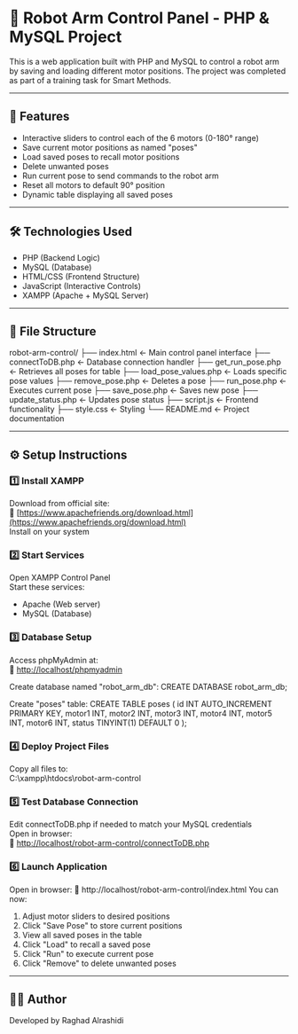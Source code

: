 # 🤖 Robot Arm Control Panel - PHP & MySQL Project

This is a web application built with PHP and MySQL to control a robot arm by saving and loading different motor positions. The project was completed as part of a training task for Smart Methods.

---

## 🚀 Features
- Interactive sliders to control each of the 6 motors (0-180° range)
- Save current motor positions as named "poses"
- Load saved poses to recall motor positions
- Delete unwanted poses
- Run current pose to send commands to the robot arm
- Reset all motors to default 90° position
- Dynamic table displaying all saved poses

---

## 🛠 Technologies Used
- PHP (Backend Logic)
- MySQL (Database)
- HTML/CSS (Frontend Structure)
- JavaScript (Interactive Controls)
- XAMPP (Apache + MySQL Server)

---

## 📁 File Structure
robot-arm-control/
├── index.html          ← Main control panel interface
├── connectToDB.php     ← Database connection handler
├── get_run_pose.php    ← Retrieves all poses for table
├── load_pose_values.php ← Loads specific pose values
├── remove_pose.php     ← Deletes a pose
├── run_pose.php        ← Executes current pose
├── save_pose.php       ← Saves new pose
├── update_status.php   ← Updates pose status
├── script.js           ← Frontend functionality
├── style.css           ← Styling
└── README.md           ← Project documentation

---

## ⚙️ Setup Instructions

### 1️⃣ Install XAMPP
Download from official site:  
🔗 [https://www.apachefriends.org/download.html](https://www.apachefriends.org/download.html)  
Install on your system

### 2️⃣ Start Services
Open XAMPP Control Panel  
Start these services:
- Apache (Web server)
- MySQL (Database)

### 3️⃣ Database Setup
Access phpMyAdmin at:  
🔗 [http://localhost/phpmyadmin](http://localhost/phpmyadmin)

Create database named "robot_arm_db":
CREATE DATABASE robot_arm_db;

Create "poses" table:
CREATE TABLE poses (
  id INT AUTO_INCREMENT PRIMARY KEY,
  motor1 INT,
  motor2 INT,
  motor3 INT,
  motor4 INT,
  motor5 INT,
  motor6 INT,
  status TINYINT(1) DEFAULT 0
);

### 4️⃣ Deploy Project Files
Copy all files to:  
C:\xampp\htdocs\robot-arm-control

### 5️⃣ Test Database Connection
Edit connectToDB.php if needed to match your MySQL credentials  
Open in browser:  
🔗 [http://localhost/robot-arm-control/connectToDB.php](http://localhost/robot-arm-control/connectToDB.php)

### 6️⃣ Launch Application
Open in browser:
🔗 http://localhost/robot-arm-control/index.html
You can now:
1. Adjust motor sliders to desired positions
2. Click "Save Pose" to store current positions
3. View all saved poses in the table
4. Click "Load" to recall a saved pose
5. Click "Run" to execute current pose
6. Click "Remove" to delete unwanted poses

---

## 👩‍💻 Author
Developed by Raghad Alrashidi
